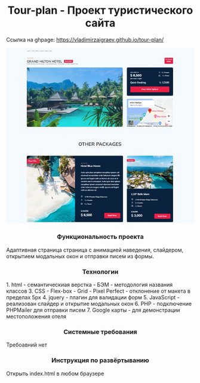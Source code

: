 <h1 align="center">Tour-plan - Проект туристического сайта</h1>

Ссылка на ghpage: https://vladimirzaigraev.github.io/tour-plan/


![Image alt](https://github.com/VladimirZaigraev/tour-plan/blob/main/tour.jpg)

<h3 align="center">Функциональность проекта</h3>
Адаптивная страница страница с анимацией наведения, слайдером, открытием модальных окон и отправки писем из формы.

<h3 align="center">Технологии</h1>
1. html - семантическиая верстка
  - БЭМ - методология названия классов
3. CSS
  - Flex-box
  - Grid
  - Pixel Perfect - отклонение от макета в пределах 5px
4. jquery - плагин для валидации форм
5. JavaScript - реализован слайдер и открытие модальных окон
6. PHP - подключение PHPMailer для отправки писем
7. Google карты - для демонстрации местоположения отеля

<h3 align="center">Системные требования</h1>
Требоавний нет

<h3 align="center">Инструкция по развёртыванию</h1>
Открыть index.html в любом браузере

